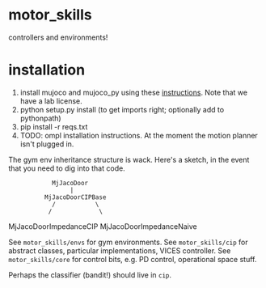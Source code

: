 # motor_skills
controllers and environments!

# installation
1. install mujoco and mujoco_py using these [instructions](https://github.com/openai/mujoco-py). Note that we have a lab license.
2. python setup.py install (to get imports right; optionally add to pythonpath)
3. pip install -r reqs.txt
4. TODO: ompl installation instructions. At the moment the motion planner isn't plugged in.   

The gym env inheritance structure is wack. Here's a sketch, in the event that you need to dig into that code.

                MjJacoDoor  
                     |  
              MjJacoDoorCIPBase  
                /           \  
               /             \  
MjJacoDoorImpedanceCIP      MjJacoDoorImpedanceNaive       


See ```motor_skills/envs``` for gym environments.
See ```motor_skills/cip``` for abstract classes, particular implementations, VICES controller.
See ```motor_skills/core``` for control bits, e.g. PD control, operational space stuff.  

Perhaps the classifier (bandit!) should live in ```cip```. 
